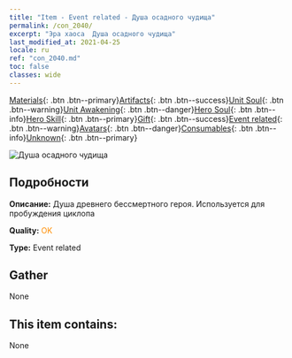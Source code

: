 ```yaml
---
title: "Item - Event related - Душа осадного чудища"
permalink: /con_2040/
excerpt: "Эра хаоса  Душа осадного чудища"
last_modified_at: 2021-04-25
locale: ru
ref: "con_2040.md"
toc: false
classes: wide
---
```

 [Materials](/ItemsRU/){: .btn .btn--primary}[Artifacts](/ItemsRU/Artifacts/){: .btn .btn--success}[Unit Soul](/ItemsRU/UnitSoul/){: .btn .btn--warning}[Unit Awakening](/ItemsRU/UnitAwakening/){: .btn .btn--danger}[Hero Soul](/ItemsRU/HeroSoul/){: .btn .btn--info}[Hero Skill](/ItemsRU/HeroSkill/){: .btn .btn--primary}[Gift](/ItemsRU/Gift/){: .btn .btn--success}[Event related](/ItemsRU/Events/){: .btn .btn--warning}[Avatars](/ItemsRU/Avatars/){: .btn .btn--danger}[Consumables](/ItemsRU/Consumables/){: .btn .btn--info}[Unknown](/ItemsRU/Unknown/){: .btn .btn--primary}

 ![Душа осадного чудища](/images/t/juexing_406.jpg)

## Подробности
 **Описание:** Душа древнего бессмертного героя. Используется для пробуждения циклопа

 **Quality:** <span style="color: #FF8C00">OK</span>

 **Type:** Event related

## Gather

  None

## This item contains:

  None

